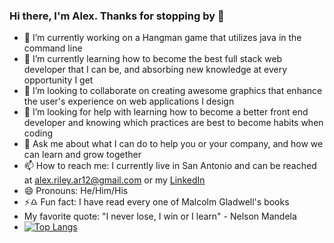 ### Hi there, I'm Alex. Thanks for stopping by 👋

- 🔭 I’m currently working on a Hangman game that utilizes java in the command line
- 🌱 I’m currently learning how to become the best full stack web developer that I can be, and absorbing new knowledge at every opportunity I get
- 👯 I’m looking to collaborate on creating awesome graphics that enhance the user's experience on web applications I design
- 🤔 I’m looking for help with learning how to become a better front end developer and knowing which practices are best to become habits when coding
- 💬 Ask me about what I can do to help you or your company, and how we can learn and grow together
- 📫 How to reach me: I currently live in San Antonio and can be reached at alex.riley.ar12@gmail.com or my [LinkedIn
](https://www.linkedin.com/in/alexander-s-riley/) 
- 😄 Pronouns: He/Him/His
- ⚡:libra: Fun fact: I have read every one of Malcolm Gladwell's books
- My favorite quote: "I never lose, I win or I learn" - Nelson Mandela
 - [![Top Langs](https://github-readme-stats.vercel.app/api/top-langs/?username=AlRiley90)](https://github.com/AlRiley90/github-readme-stats)
<!--
**AlRiley90/AlRiley90** is a ✨ _special_ ✨ repository because its `README.md` (this file) appears on your GitHub profile.


